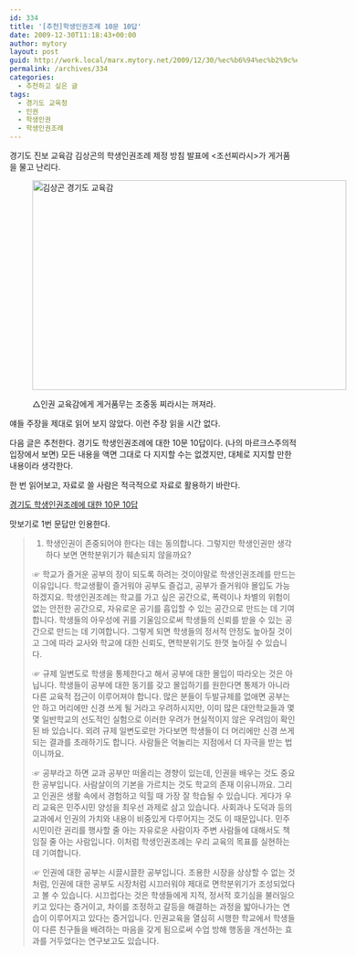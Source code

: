```yaml
---
id: 334
title: '[추천]학생인권조례 10문 10답'
date: 2009-12-30T11:18:43+00:00
author: mytory
layout: post
guid: http://work.local/marx.mytory.net/2009/12/30/%ec%b6%94%ec%b2%9c%ed%95%99%ec%83%9d%ec%9d%b8%ea%b6%8c%ec%a1%b0%eb%a1%80-10%eb%ac%b8-10%eb%8b%b5/
permalink: /archives/334
categories:
  - 추천하고 싶은 글
tags:
  - 경기도 교육청
  - 인권
  - 학생인권
  - 학생인권조례
---
```

경기도 진보 교육감 김상곤의 학생인권조례 제정 방침 발표에 &lt;조선찌라시&gt;가 게거품을 물고 난리다.<figure style="width: 550px" class="wp-caption aligncenter">

<img src="http://work.local/marx.mytory.net/wp-content/uploads/1/cfile2.uf.13478F154B3B36F21D7D75.jpg" width="550" height="367" alt="김상곤 경기도 교육감" filename="cfile2.uf.13478F154B3B36F21D7D75.jpg" filemime="" /><figcaption class="wp-caption-text">△인권 교육감에게 게거품무는 조중동 찌라시는 꺼져라.</figcaption></figure> 

얘들 주장을 제대로 읽어 보지 않았다. 이런 주장 읽을 시간 없다.

다음 글은 추천한다. 경기도 학생인권조례에 대한 10문 10답이다. (나의 마르크스주의적 입장에서 보면) 모든 내용을 액면 그대로 다 지지할 수는 없겠지만, 대체로 지지할 만한 내용이라 생각한다.

한 번 읽어보고, 자료로 쓸 사람은 적극적으로 자료로 활용하기 바란다.

<a href="http://human.kerinet.re.kr/images/human.kerinet.re.kr/pop/1216_pop02.html" target="_blank" title="[http://human.kerinet.re.kr/images/human.kerinet.re.kr/pop/1216_pop02.html]로 이동합니다.">경기도 학생인권조례에 대한 10문 10답</a>

맛보기로 1번 문답만 인용한다.

> 1. 학생인권이 존중되어야 한다는 데는 동의합니다. 그렇지만 학생인권만 생각하다 보면 면학분위기가 훼손되지 않을까요?
> 
> ☞ 학교가 즐거운 공부의 장이 되도록 하려는 것이야말로 학생인권조례를 만드는 이유입니다. 학교생활이 즐거워야 공부도 즐겁고, 공부가 즐거워야 몰입도 가능하겠지요. 학생인권조례는 학교를 가고 싶은 공간으로, 폭력이나 차별의 위험이 없는 안전한 공간으로, 자유로운 공기를 흡입할 수 있는 공간으로 만드는 데 기여합니다. 학생들의 아우성에 귀를 기울임으로써 학생들의 신뢰를 받을 수 있는 공간으로 만드는 데 기여합니다. 그렇게 되면 학생들의 정서적 안정도 높아질 것이고 그에 따라 교사와 학교에 대한 신뢰도, 면학분위기도 한껏 높아질 수 있습니다.&nbsp;
> 
> ☞ 규제 일변도로 학생을 통제한다고 해서 공부에 대한 몰입이 따라오는 것은 아닙니다. 학생들이 공부에 대한 동기를 갖고 몰입하기를 원한다면 통제가 아니라 다른 교육적 접근이 이루어져야 합니다. 많은 분들이 두발규제를 없애면 공부는 안 하고 머리에만 신경 쓰게 될 거라고 우려하시지만, 이미 많은 대안학교들과 몇몇 일반학교의 선도적인 실험으로 이러한 우려가 현실적이지 않은 우려임이 확인된 바 있습니다. 외려 규제 일변도로만 가다보면 학생들이 더 머리에만 신경 쓰게 되는 결과를 초래하기도 합니다. 사람들은 억눌리는 지점에서 더 자극을 받는 법이니까요.&nbsp;
> 
> ☞ 공부라고 하면 교과 공부만 떠올리는 경향이 있는데, 인권을 배우는 것도 중요한 공부입니다. 사람살이의 기본을 가르치는 것도 학교의 존재 이유니까요. 그리고 인권은 생활 속에서 경험하고 익힐 때 가장 잘 학습될 수 있습니다. 게다가 우리 교육은 민주시민 양성을 최우선 과제로 삼고 있습니다. 사회과나 도덕과 등의 교과에서 인권의 가치와 내용이 비중있게 다루어지는 것도 이 때문입니다. 민주시민이란 권리를 행사할 줄 아는 자유로운 사람이자 주변 사람들에 대해서도 책임질 줄 아는 사람입니다. 이처럼 학생인권조례는 우리 교육의 목표를 실현하는 데 기여합니다.&nbsp;
> 
> ☞ 인권에 대한 공부는 시끌시끌한 공부입니다. 조용한 시장을 상상할 수 없는 것처럼, 인권에 대한 공부도 시장처럼 시끄러워야 제대로 면학분위기가 조성되었다고 볼 수 있습니다. 시끄럽다는 것은 학생들에게 지적, 정서적 호기심을 불러일으키고 있다는 증거이고, 차이를 조정하고 갈등을 해결하는 과정을 밟아나가는 연습이 이루어지고 있다는 증거입니다. 인권교육을 열심히 시행한 학교에서 학생들이 다른 친구들을 배려하는 마음을 갖게 됨으로써 수업 방해 행동을 개선하는 효과를 거두었다는 연구보고도 있습니다.&nbsp; 
> 
>